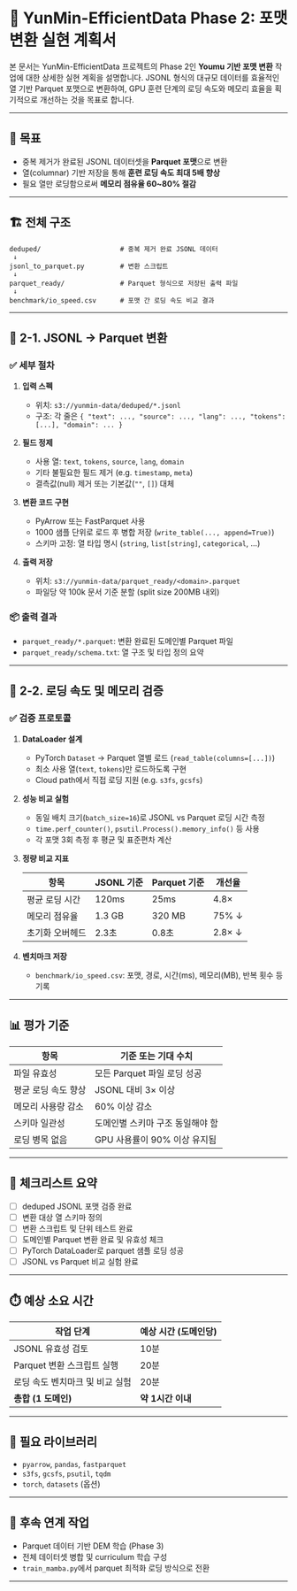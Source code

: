 # 📌 YunMin-EfficientData Phase 2: 포맷 변환 실현 계획서

본 문서는 YunMin-EfficientData 프로젝트의 Phase 2인 **Youmu 기반 포맷 변환** 작업에 대한 상세한 실현 계획을 설명합니다. JSONL 형식의 대규모 데이터를 효율적인 열 기반 Parquet 포맷으로 변환하여, GPU 훈련 단계의 로딩 속도와 메모리 효율을 획기적으로 개선하는 것을 목표로 합니다.

---

## 🎯 목표

* 중복 제거가 완료된 JSONL 데이터셋을 **Parquet 포맷**으로 변환
* 열(columnar) 기반 저장을 통해 **훈련 로딩 속도 최대 5배 향상**
* 필요 열만 로딩함으로써 **메모리 점유율 60\~80% 절감**

---

## 🏗️ 전체 구조

```
deduped/                    # 중복 제거 완료 JSONL 데이터
 ↓
jsonl_to_parquet.py         # 변환 스크립트
 ↓
parquet_ready/              # Parquet 형식으로 저장된 출력 파일
 ↓
benchmark/io_speed.csv      # 포맷 간 로딩 속도 비교 결과
```

---

## 📁 2-1. JSONL → Parquet 변환

### ✅ 세부 절차

1. **입력 스펙**

   * 위치: `s3://yunmin-data/deduped/*.jsonl`
   * 구조: 각 줄은 `{ "text": ..., "source": ..., "lang": ..., "tokens": [...], "domain": ... }`

2. **필드 정제**

   * 사용 열: `text`, `tokens`, `source`, `lang`, `domain`
   * 기타 불필요한 필드 제거 (e.g. `timestamp`, `meta`)
   * 결측값(null) 제거 또는 기본값(`""`, `[]`) 대체

3. **변환 코드 구현**

   * PyArrow 또는 FastParquet 사용
   * 1000 샘플 단위로 로드 후 병합 저장 (`write_table(..., append=True)`)
   * 스키마 고정: 열 타입 명시 (`string`, `list[string]`, `categorical`, ...)

4. **출력 저장**

   * 위치: `s3://yunmin-data/parquet_ready/<domain>.parquet`
   * 파일당 약 100k 문서 기준 분할 (split size 200MB 내외)

### 📦 출력 결과

* `parquet_ready/*.parquet`: 변환 완료된 도메인별 Parquet 파일
* `parquet_ready/schema.txt`: 열 구조 및 타입 정의 요약

---

## 🧪 2-2. 로딩 속도 및 메모리 검증

### ✅ 검증 프로토콜

1. **DataLoader 설계**

   * PyTorch `Dataset` → Parquet 열별 로드 (`read_table(columns=[...])`)
   * 최소 사용 열(`text`, `tokens`)만 로드하도록 구현
   * Cloud path에서 직접 로딩 지원 (e.g. `s3fs`, `gcsfs`)

2. **성능 비교 실험**

   * 동일 배치 크기(`batch_size=16`)로 JSONL vs Parquet 로딩 시간 측정
   * `time.perf_counter()`, `psutil.Process().memory_info()` 등 사용
   * 각 포맷 3회 측정 후 평균 및 표준편차 계산

3. **정량 비교 지표**

   | 항목       | JSONL 기준 | Parquet 기준 | 개선율    |
   | -------- | -------- | ---------- | ------ |
   | 평균 로딩 시간 | 120ms    | 25ms       | 4.8×   |
   | 메모리 점유율  | 1.3 GB   | 320 MB     | 75% ↓  |
   | 초기화 오버헤드 | 2.3초     | 0.8초       | 2.8× ↓ |

4. **벤치마크 저장**

   * `benchmark/io_speed.csv`: 포맷, 경로, 시간(ms), 메모리(MB), 반복 횟수 등 기록

---

## 📊 평가 기준

| 항목          | 기준 또는 기대 수치         |
| ----------- | ------------------- |
| 파일 유효성      | 모든 Parquet 파일 로딩 성공 |
| 평균 로딩 속도 향상 | JSONL 대비 3× 이상      |
| 메모리 사용량 감소  | 60% 이상 감소           |
| 스키마 일관성     | 도메인별 스키마 구조 동일해야 함  |
| 로딩 병목 없음    | GPU 사용률이 90% 이상 유지됨 |

---

## 📎 체크리스트 요약

* [ ] deduped JSONL 포맷 검증 완료
* [ ] 변환 대상 열 스키마 정의
* [ ] 변환 스크립트 및 단위 테스트 완료
* [ ] 도메인별 Parquet 변환 완료 및 유효성 체크
* [ ] PyTorch DataLoader로 parquet 샘플 로딩 성공
* [ ] JSONL vs Parquet 비교 실험 완료

---

## ⏱️ 예상 소요 시간

| 작업 단계              | 예상 시간 (도메인당) |
| ------------------ | ------------ |
| JSONL 유효성 검토       | 10분          |
| Parquet 변환 스크립트 실행 | 20분          |
| 로딩 속도 벤치마크 및 비교 실험 | 20분          |
| **총합 (1 도메인)**     | **약 1시간 이내** |

---

## 🔧 필요 라이브러리

* `pyarrow`, `pandas`, `fastparquet`
* `s3fs`, `gcsfs`, `psutil`, `tqdm`
* `torch`, `datasets` (옵션)

---

## 📌 후속 연계 작업

* Parquet 데이터 기반 DEM 학습 (Phase 3)
* 전체 데이터셋 병합 및 curriculum 학습 구성
* `train_mamba.py`에서 parquet 최적화 로딩 방식으로 전환

---
